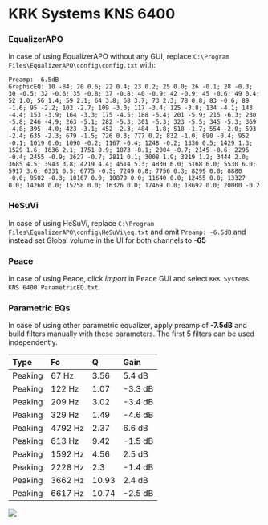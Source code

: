 # KRK Systems KNS 6400

### EqualizerAPO
In case of using EqualizerAPO without any GUI, replace `C:\Program Files\EqualizerAPO\config\config.txt`
with:
```
Preamp: -6.5dB
GraphicEQ: 10 -84; 20 0.6; 22 0.4; 23 0.2; 25 0.0; 26 -0.1; 28 -0.3; 30 -0.5; 32 -0.6; 35 -0.8; 37 -0.8; 40 -0.9; 42 -0.9; 45 -0.6; 49 0.4; 52 1.0; 56 1.4; 59 2.1; 64 3.8; 68 3.7; 73 2.3; 78 0.8; 83 -0.6; 89 -1.6; 95 -2.2; 102 -2.7; 109 -3.0; 117 -3.4; 125 -3.8; 134 -4.1; 143 -4.4; 153 -3.9; 164 -3.3; 175 -4.5; 188 -5.4; 201 -5.9; 215 -6.3; 230 -5.8; 246 -4.9; 263 -5.1; 282 -5.3; 301 -5.3; 323 -5.5; 345 -5.3; 369 -4.8; 395 -4.0; 423 -3.1; 452 -2.3; 484 -1.8; 518 -1.7; 554 -2.0; 593 -2.4; 635 -2.3; 679 -1.5; 726 0.3; 777 0.2; 832 -1.0; 890 -0.4; 952 -0.1; 1019 0.0; 1090 -0.2; 1167 -0.4; 1248 -0.2; 1336 0.5; 1429 1.3; 1529 1.6; 1636 2.1; 1751 0.9; 1873 -0.1; 2004 -0.7; 2145 -0.6; 2295 -0.4; 2455 -0.9; 2627 -0.7; 2811 0.1; 3008 1.9; 3219 1.2; 3444 2.0; 3685 4.5; 3943 3.8; 4219 4.4; 4514 5.3; 4830 6.0; 5168 6.0; 5530 6.0; 5917 3.6; 6331 0.5; 6775 -0.5; 7249 0.8; 7756 0.3; 8299 0.0; 8880 -0.0; 9502 -0.3; 10167 0.0; 10879 0.0; 11640 0.0; 12455 0.0; 13327 0.0; 14260 0.0; 15258 0.0; 16326 0.0; 17469 0.0; 18692 0.0; 20000 -0.2
```

### HeSuVi
In case of using HeSuVi, replace `C:\Program Files\EqualizerAPO\config\HeSuVi\eq.txt` and omit `Preamp:
-6.5dB` and instead set Global volume in the UI for both channels to **-65**

### Peace
In case of using Peace, click *Import* in Peace GUI and select `KRK Systems KNS 6400 ParametricEQ.txt`.

### Parametric EQs
In case of using other parametric equalizer, apply preamp of **-7.5dB** and build filters manually with
these parameters. The first 5 filters can be used independently.

| Type    | Fc      |     Q | Gain    |
|:--------|:--------|:------|:--------|
| Peaking | 67 Hz   |  3.56 | 5.4 dB  |
| Peaking | 122 Hz  |  1.07 | -3.3 dB |
| Peaking | 209 Hz  |  3.02 | -3.4 dB |
| Peaking | 329 Hz  |  1.49 | -4.6 dB |
| Peaking | 4792 Hz |  2.37 | 6.6 dB  |
| Peaking | 613 Hz  |  9.42 | -1.5 dB |
| Peaking | 1592 Hz |  4.56 | 2.5 dB  |
| Peaking | 2228 Hz |  2.3  | -1.4 dB |
| Peaking | 3662 Hz | 10.93 | 2.4 dB  |
| Peaking | 6617 Hz | 10.74 | -2.5 dB |

![](https://raw.githubusercontent.com/jaakkopasanen/AutoEq/master/results/headphonecom/headphonecom/KRK%20Systems%20KNS%206400/KRK%20Systems%20KNS%206400.png)